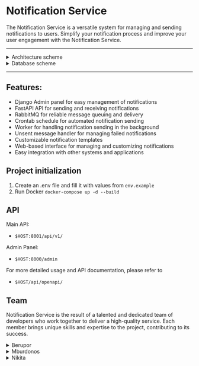 # Notification Service

The Notification Service is a versatile system for managing and sending notifications to users. Simplify your
notification process and improve your user engagement with the Notification Service.

---
<details>
<summary>Architecture scheme</summary>

![img](arcitecture/Notification_Service.png)


</details>
<details>
<summary>Database scheme</summary>

![img](arcitecture/Database.png)

</details>

---

## Features:

- Django Admin panel for easy management of notifications
- FastAPI API for sending and receiving notifications
- RabbitMQ for reliable message queuing and delivery
- Crontab schedule for automated notification sending
- Worker for handling notification sending in the background
- Unsent message handler for managing failed notifications
- Customizable notification templates
- Web-based interface for managing and customizing notifications
- Easy integration with other systems and applications

## Project initialization

1. Create an .env file and fill it with values from `env.example`
2. Run Docker `docker-compose up -d --build`

## API

Main API:

- `$HOST:8001/api/v1/`

Admin Panel:

- `$HOST:8000/admin`

For more detailed usage and API documentation, please refer to

- `$HOST/api/openapi/`

## Team

Notification Service is the result of a talented and dedicated team of developers who work together to deliver a
high-quality service. Each member brings unique skills and expertise to the project, contributing to its success.

<details>
<summary>Berupor</summary>

---
Berupor is a skilled developer with expertise in FastAPI, Django Admin, and RabbitMQ. He is responsible for building the
core notification system, as well as developing and maintaining tests to ensure reliable delivery.
</details>

<details>
<summary>Mburdonos</summary>

---
Mburdonos is an experienced developer with a passion for automation and optimization. He takes care of the crontab schedule for automated notification sending, the worker for handling notifications in the background, and integrating the system with ClickHouse for efficient data storage and analysis.
</details>

<details>
<summary>Nikita</summary>

---
Nikita is a data specialist with a keen eye for detail. He takes care of the unsent message handler, ensuring that all
failed notifications are properly managed and addressed. Additionally, he is responsible for integrating the system with
PostgreSQL for seamless data management and retrieval.
</details>

